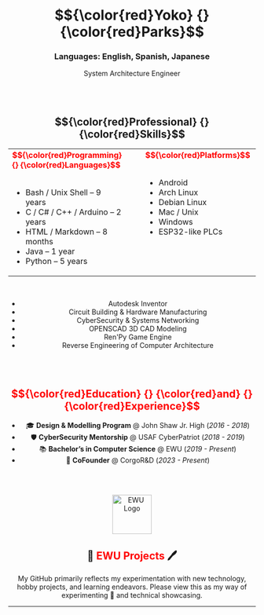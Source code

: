  <h1 align="center"> $${\color{red}Yoko} {} {\color{red}Parks}$$ </h1>


<div align="center">
  
### **Languages:** English, Spanish, Japanese

System Architecture Engineer




<br><br>


<h2 align="center"> $${\color{red}Professional} {} {\color{red}Skills}$$ </h2>

<div align="center">

<table>
  <tr>
    <td valign="top" style="padding-right: 40px;">
      <strong><span style="color:red"> $${\color{red}Programming} {} {\color{red}Languages}$$ </span></strong><br><br>
      <ul>
        <li>Bash / Unix Shell – 9 years</li>
        <li>C / C# / C++ / Arduino – 2 years</li>
        <li>HTML / Markdown – 8 months</li>
        <li>Java – 1 year</li>
        <li>Python – 5 years</li>
      </ul>
    </td>
    <td valign="top">
      <strong><span style="color:red"> $${\color{red}Platforms}$$ </span></strong><br><br>
      <ul>
        <li>Android</li>
        <li>Arch Linux</li>
        <li>Debian Linux</li>
        <li>Mac / Unix</li>
        <li>Windows</li>
        <li>ESP32-like PLCs</li>
      </ul>
    </td>
    <td valign="top">
      <strong><span style="color:red"> $${\color{red}IDEs}$$</span></strong><br><br>
      <ul>
        <li>Atom</li>
        <li>CLion</li>
        <li>GCC / G++</li>
        <li>Intellij</li>
        <li>Python IDLE</li>
        <li>VSCode</li>
  </tr>
</table>


<br>
<ul align="center">
  <li>Autodesk Inventor</li>
  <li>Circuit Building & Hardware Manufacturing</li>
  <li>CyberSecurity & Systems Networking</li>
  <li>OPENSCAD 3D CAD Modeling</li>
  <li>Ren'Py Game Engine</li>
  <li>Reverse Engineering of Computer Architecture</li>
</ul>


<div>
<div></div>
<br><br>

<h2 align="center"><span style="color:red">$${\color{red}Education} {} {\color{red}and} {} {\color{red}Experience}$$</span></h2>

<div align="center">

- 🎓 <strong>Design & Modelling Program</strong> @ John Shaw Jr. High (_2016 - 2018_)  
- 🛡️ <strong>CyberSecurity Mentorship</strong> @ USAF CyberPatriot (_2018 - 2019_)  
- 📚 <strong>Bachelor’s in Computer Science</strong> @ EWU (_2019 - Present_)  
- 🚀 <strong>CoFounder</strong> @ CorgoR&D (_2023 - Present_)

</div>
<br><br>


<p align="center">
  <a href="https://inside.ewu.edu/">
    <img src="https://assets-sports-gcp.thescore.com/basketball/team/1564/small_logo.png" alt="EWU Logo" width="80">
  </a>
</p>

<h2 align="center">📖 <span style="color:red">EWU Projects</span> 🖊</h2>

<p align="center">
  My GitHub primarily reflects my experimentation with new technology, hobby projects, and learning endeavors.  
  Please view this as my way of experimenting 🧪 and technical showcasing.
</p>


---
